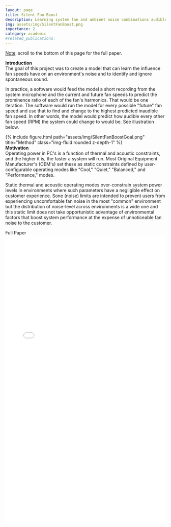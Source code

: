 ```yaml
---
layout: page
title: Silent Fan Boost
description: Learning system fan and ambient noise combinations audible to PC users.
img: assets/img/SilentFanBoost.png
importance: 2
category: academic
#related_publications:
---
```

<u>Note</u>: scroll to the bottom of this page for the full paper.

<div class="caption">
    <b>Introduction</b>
</div>
The goal of this project was to create a model that can learn the influence fan speeds have on an environment's noise and to identify and ignore spontaneous sound.

In practice, a software would feed the model a short recording from the system microphone and the current and future fan speeds to predict the prominence ratio of each of the fan's harmonics. That would be one iteration. The software would run the model for every possible "future" fan speed and use that to find and change to the highest predicted inaudible fan speed. In other words, the model would predict how audible every other fan speed (RPM) the system could change to would be. See illustration below.
<div class="image">
{% include figure.html path="assets/img/SilentFanBoostGoal.png" title="Method" class="img-fluid rounded z-depth-1" %}
</div>

<div class="caption">
    <b>Motivation</b>
</div>
Operating power in PC's is a function of thermal and acoustic constraints, and the higher it is, the faster a system will run. Most Original Equipment Manufacturer's (OEM's) set these as static constraints defined by user-configurable operating modes like "Cool," "Quiet," "Balanced," and "Performance," modes.

Static thermal and acoustic operating modes over-constrain system power levels in environments where such parameters have a negligible effect on customer experience. Sone (noise) limits are intended to prevent users from experiencing uncomfortable fan noise in the most "common" environment but the distribution of noise-level across environments is a wide one and this static limit does not take opportunistic advantage of environmental factors that boost system performance at the expense of unnoticeable fan noise to the customer.
 
<div class="caption">Full Paper</div>
<div class="center">
    <embed src="../../assets/pdf/SilentFanBoost.pdf" width="100%" height="900px" />
</div>


